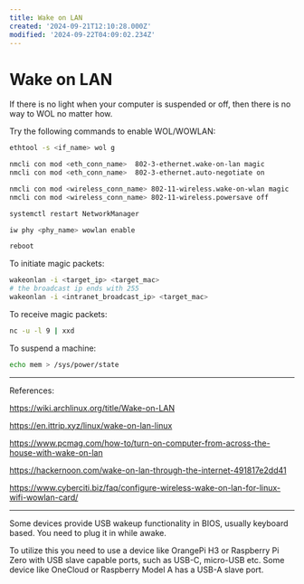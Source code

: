 ```yaml
---
title: Wake on LAN
created: '2024-09-21T12:10:28.000Z'
modified: '2024-09-22T04:09:02.234Z'
---
```


# Wake on LAN

If there is no light when your computer is suspended or off, then there is no way to WOL no matter how.

Try the following commands to enable WOL/WOWLAN:

```bash
ethtool -s <if_name> wol g

nmcli con mod <eth_conn_name>  802-3-ethernet.wake-on-lan magic
nmcli con mod <eth_conn_name>  802-3-ethernet.auto-negotiate on

nmcli con mod <wireless_conn_name> 802-11-wireless.wake-on-wlan magic
nmcli con mod <wireless_conn_name> 802-11-wireless.powersave off

systemctl restart NetworkManager

iw phy <phy_name> wowlan enable

reboot
```

To initiate magic packets:

```bash
wakeonlan -i <target_ip> <target_mac>
# the broadcast ip ends with 255
wakeonlan -i <intranet_broadcast_ip> <target_mac>
```

To receive magic packets:

```bash
nc -u -l 9 | xxd
```

To suspend a machine:

```bash
echo mem > /sys/power/state
```

---

References:

https://wiki.archlinux.org/title/Wake-on-LAN

https://en.ittrip.xyz/linux/wake-on-lan-linux

https://www.pcmag.com/how-to/turn-on-computer-from-across-the-house-with-wake-on-lan

https://hackernoon.com/wake-on-lan-through-the-internet-491817e2dd41

https://www.cyberciti.biz/faq/configure-wireless-wake-on-lan-for-linux-wifi-wowlan-card/

---

Some devices provide USB wakeup functionality in BIOS, usually keyboard based. You need to plug it in while awake.

To utilize this you need to use a device like OrangePi H3 or Raspberry Pi Zero with USB slave capable ports, such as USB-C, micro-USB etc. Some device like OneCloud or Raspberry Model A has a USB-A slave port.
